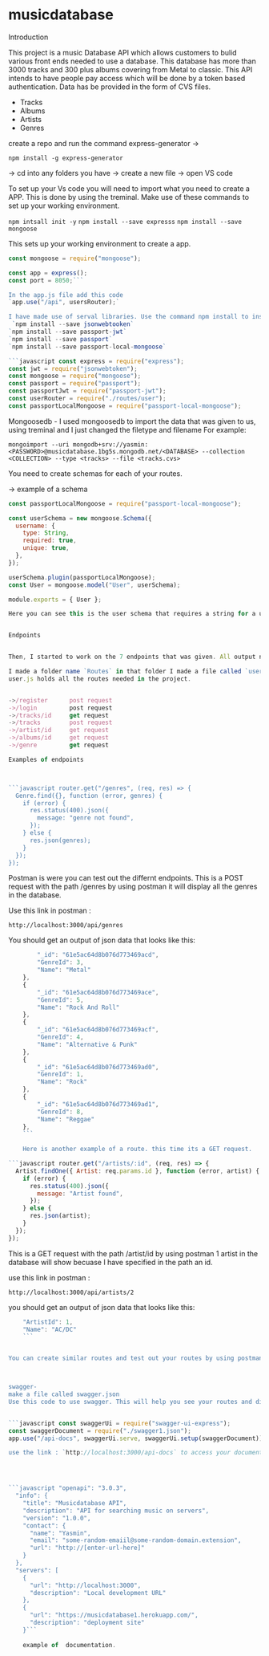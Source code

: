 # musicdatabase

Introduction


This project is a music Database API which allows customers to bulid various front ends needed to use a database.
This database has more than 3000 tracks and 300 plus albums covering from Metal to classic.
This API intends to have people pay access which will be done by a token based authentication.
Data has be provided in the form of CVS files.
- Tracks
- Albums
- Artists
- Genres
 
 create a repo and run the command express-generator ->
 
 
 `npm install -g express-generator`
 
 -> cd into any folders you have
 -> create a new file 
  -> open VS code 

To set up your Vs code you will need to import what you need to create a APP. This is done by using the treminal.
Make use of these commands to set up your working environment.

`npm intsall init -y`
`npm install --save expresss` 
`npm install --save mongoose`

This sets up your working environment to create a app.

```javascript const express = require("express");
const mongoose = require("mongoose");

const app = express();
const port = 8050;```

In the app.js file add this code 
`app.use("/api", usersRouter);`

I have made use of serval libraries. Use the command npm install to install the dependencies.
 `npm install --save jsonwebtooken`
`npm install --save passport-jwt`
`npm install --save passport`
`npm install --save passport-local-mongoose`

```javascript const express = require("express");
const jwt = require("jsonwebtoken");
const mongoose = require("mongoose");
const passport = require("passport");
const passportJwt = require("passport-jwt");
const userRouter = require("./routes/user");
const passportLocalMongoose = require("passport-local-mongoose");
```
Mongoosedb - I used mongoosedb to import the data that was given to us,  using treminal and I just changed the filetype and filename 
For example:

`mongoimport --uri mongodb+srv://yasmin:<PASSWORD>@musicdatabase.1bg5s.mongodb.net/<DATABASE> --collection <COLLECTION> --type <tracks> --file <tracks.cvs>`

You need to create schemas for each of your routes. 

-> example of a schema

```javascript const mongoose = require("mongoose");
const passportLocalMongoose = require("passport-local-mongoose");

const userSchema = new mongoose.Schema({
  username: {
    type: String,
    required: true,
    unique: true,
  },
});

userSchema.plugin(passportLocalMongoose);
const User = mongoose.model("User", userSchema);

module.exports = { User };

Here you can see this is the user schema that requires a string for a username and a plugin for a password.


Endpoints


Then, I started to work on the 7 endpoints that was given. All output needed to be in json.

I made a folder name `Routes` in that folder I made a file called `user.js`. 
user.js holds all the routes needed in the project.


->/register      post request 
->/login         post request 
->/tracks/id     get request
->/tracks        post request
->/artist/id     get request
->/albums/id     get request
->/genre         get request 

Examples of endpoints



```javascript router.get("/genres", (req, res) => {
  Genre.find({}, function (error, genres) {
    if (error) {
      res.status(400).json({
        message: "genre not found",
      });
    } else {
      res.json(genres);
    }
  });
});
``` 

Postman is were you can test out the differnt endpoints.
This is a POST request with the path /genres by using postman it will display all the genres in the database. 

Use this link in postman :

`http://localhost:3000/api/genres`

You should get an output of json data that looks like this:

```javascript {
        "_id": "61e5ac64d8b076d773469acd",
        "GenreId": 3,
        "Name": "Metal"
    },
    {
        "_id": "61e5ac64d8b076d773469ace",
        "GenreId": 5,
        "Name": "Rock And Roll"
    },
    {
        "_id": "61e5ac64d8b076d773469acf",
        "GenreId": 4,
        "Name": "Alternative & Punk"
    },
    {
        "_id": "61e5ac64d8b076d773469ad0",
        "GenreId": 1,
        "Name": "Rock"
    },
    {
        "_id": "61e5ac64d8b076d773469ad1",
        "GenreId": 8,
        "Name": "Reggae"
    },
    ```
    
    Here is another example of a route. this time its a GET request.

```javascript router.get("/artists/:id", (req, res) => {
  Artist.findOne({ Artist: req.params.id }, function (error, artist) {
    if (error) {
      res.status(400).json({
        message: "Artist found",
      });
    } else {
      res.json(artist);
    }
  });
});  
```

This is a GET request with the path /artist/id by using postman 1 artist in the database will show  becuase I have specified in the path an id.

use this link in postman :

`http://localhost:3000/api/artists/2`

you should get an output of json data that looks like this:

```javascript "_id": "61e5abbd90302777864b58bd",
    "ArtistId": 1,
    "Name": "AC/DC" 
    ```


You can create similar routes and test out your routes by using postman 



swagger- 
make a file called swagger.json
Use this code to use swagger. This will help you see your routes and displys your documentation it in a clear way.


```javascript const swaggerUi = require("swagger-ui-express");
const swaggerDocument = require("./swagger1.json");
app.use("/api-docs", swaggerUi.serve, swaggerUi.setup(swaggerDocument));```

use the link : `http://localhost:3000/api-docs` to access your documentation 




```javascript "openapi": "3.0.3",
  "info": {
    "title": "Musicdatabase API",
    "description": "API for searching music on servers",
    "version": "1.0.0",
    "contact": {
      "name": "Yasmin",
      "email": "some-random-emaiil@some-random-domain.extension",
      "url": "http://[enter-url-here]"
    }
  },
  "servers": [
    {
      "url": "http://localhost:3000",
      "description": "Local development URL"
    },
    {
      "url": "https://musicdatabase1.herokuapp.com/",
      "description": "deployment site"
    }```
    
    example of  documentation.




